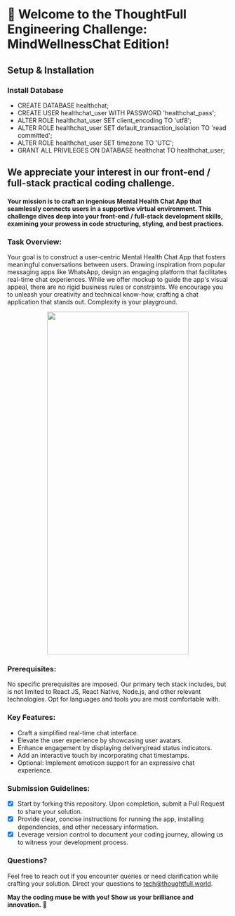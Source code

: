# 🌟 Welcome to the ThoughtFull Engineering Challenge: MindWellnessChat Edition!



## Setup & Installation

### Install Database
- CREATE DATABASE healthchat;
- CREATE USER healthchat_user WITH PASSWORD 'healthchat_pass';
- ALTER ROLE healthchat_user SET client_encoding TO 'utf8';
- ALTER ROLE healthchat_user SET default_transaction_isolation TO 'read committed';
- ALTER ROLE healthchat_user SET timezone TO 'UTC';
- GRANT ALL PRIVILEGES ON DATABASE healthchat TO healthchat_user;

















## We appreciate your interest in our front-end / full-stack practical coding challenge.

#### Your mission is to craft an ingenious Mental Health Chat App that seamlessly connects users in a supportive virtual environment. This challenge dives deep into your front-end / full-stack development skills, examining your prowess in code structuring, styling, and best practices.


### Task Overview:

Your goal is to construct a user-centric Mental Health Chat App that fosters meaningful conversations between users. Drawing inspiration from popular messaging apps like WhatsApp, design an engaging platform that facilitates real-time chat experiences. While we offer mockup to guide the app's visual appeal, there are no rigid business rules or constraints. We encourage you to unleash your creativity and technical know-how, crafting a chat application that stands out. Complexity is your playground.

<p align="center">
<img src="https://github.com/ThoughtFull-World/MindWellnessChat-Challenge/assets/131954589/74a58917-406d-45b1-b5a8-caf70f4be7d7" width="322" height="780">
</p>

### Prerequisites:

No specific prerequisites are imposed. Our primary tech stack includes, but is not limited to React JS, React Native, Node.js, and other relevant technologies. Opt for languages and tools you are most comfortable with.


### Key Features:

* Craft a simplified real-time chat interface.
* Elevate the user experience by showcasing user avatars.
* Enhance engagement by displaying delivery/read status indicators.
* Add an interactive touch by incorporating chat timestamps.
* Optional: Implement emoticon support for an expressive chat experience.


### Submission Guidelines:
- [x] Start by forking this repository. Upon completion, submit a Pull Request to share your solution.
- [x] Provide clear, concise instructions for running the app, installing dependencies, and other necessary information.
- [x] Leverage version control to document your coding journey, allowing us to witness your development process.

### Questions?

Feel free to reach out if you encounter queries or need clarification while crafting your solution. Direct your questions to tech@thoughtfull.world.

**May the coding muse be with you! Show us your brilliance and innovation.** 🚀
